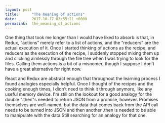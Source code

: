 ```yaml
---
layout: post
title:      "The meaning of actions"
date:       2017-10-17 03:55:21 +0000
permalink:  the_meaning_of_actions
---
```


One thing that took me longer than I would have liked to absorb is that, in Redux, “actions” merely refer to a list of actions, and the “reducers” are the actual execution of it. Once I started thinking of actions as the recipe, and reducers as the execution of the recipe, I suddenly stopped mixing them up and clicking aimlessly through the file tree when I was trying to look for the files. Calling them actions is a bit of a misnomer, though I suppose I don’t have a great alternative for right now. 

React and Redux are abstract enough that throughout the learning process I found analogies especially helpful. Once I thought of the recipes and the cooking enough times, I didn’t need to think it through anymore, like any useful memory device. I'm still on the lookout for a good analogy for the double ".then"s needed to return JSON from a promise, however. Promises themselves are well-named, but the data that comes back from the API call needs to be turned into JSON and then another .then is needed to be able to manipulate with the data Still searching for an analogy for that one. 


